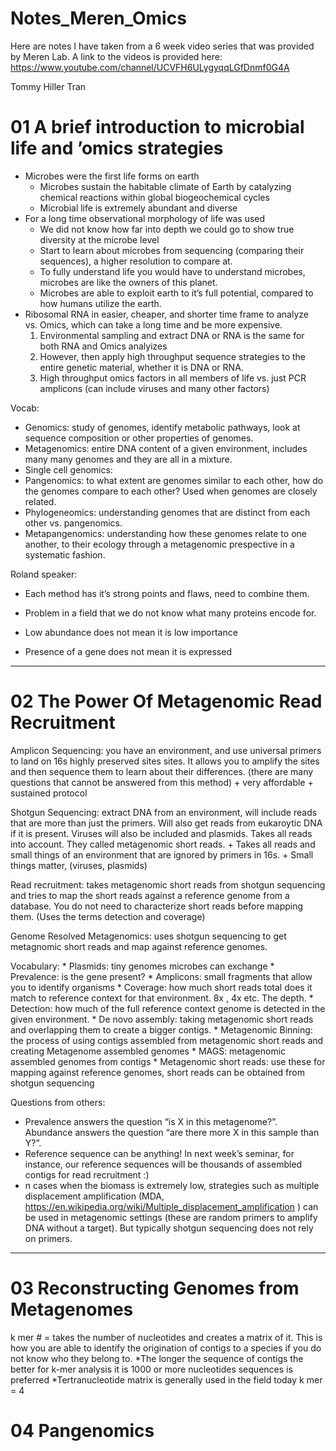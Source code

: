 Notes\_Meren\_Omics
================

Here are notes I have taken from a 6 week video series that was provided
by Meren Lab. A link to the videos is provided here:
<https://www.youtube.com/channel/UCVFH6ULygyqqLGfDnmf0G4A>

Tommy Hiller Tran

# 01 A brief introduction to microbial life and ’omics strategies

  - Microbes were the first life forms on earth
      - Microbes sustain the habitable climate of Earth by catalyzing
        chemical reactions within global biogeochemical cycles
      - Microbial life is extremely abundant and diverse
  - For a long time observational morphology of life was used
      - We did not know how far into depth we could go to show true
        diversity at the microbe level
      - Start to learn about microbes from sequencing (comparing their
        sequences), a higher resolution to compare at.
      - To fully understand life you would have to understand microbes,
        microbes are like the owners of this planet.
      - Microbes are able to exploit earth to it’s full potential,
        compared to how humans utilize the earth.
  - Ribosomal RNA in easier, cheaper, and shorter time frame to analyze
    vs. Omics, which can take a long time and be more expensive.
    1.  Environmental sampling and extract DNA or RNA is the same for
        both RNA and Omics analyizes
    2.  However, then apply high throughput sequence strategies to the
        entire genetic material, whether it is DNA or RNA.
    3.  High throughput omics factors in all members of life vs. just
        PCR amplicons (can include viruses and many other factors)

Vocab:

  - Genomics: study of genomes, identify metabolic pathways, look at
    sequence composition or other properties of genomes.
  - Metagenomics: entire DNA content of a given environment, includes
    many many genomes and they are all in a mixture.
  - Single cell genomics:
  - Pangenomics: to what extent are genomes similar to each other, how
    do the genomes compare to each other? Used when genomes are closely
    related.
  - Phylogeneomics: understanding genomes that are distinct from each
    other vs. pangenomics.
  - Metapangenomics: understanding how these genomes relate to one
    another, to their ecology through a metagenomic prespective in a
    systematic fashion.

Roland speaker:

  - Each method has it’s strong points and flaws, need to combine them.

  - Problem in a field that we do not know what many proteins encode
    for.

  - Low abundance does not mean it is low importance

  - Presence of a gene does not mean it is expressed

-----

# 02 The Power Of Metagenomic Read Recruitment

Amplicon Sequencing: you have an environment, and use universal primers
to land on 16s highly preserved sites sites. It allows you to amplify
the sites and then sequence them to learn about their differences.
(there are many questions that cannot be answered from this method) +
very affordable + sustained protocol

Shotgun Sequencing: extract DNA from an environment, will include reads
that are more than just the primers. Will also get reads from eukaroytic
DNA if it is present. Viruses will also be included and plasmids. Takes
all reads into account. They called metagenomic short reads. + Takes all
reads and small things of an environment that are ignored by primers in
16s. + Small things matter, (viruses, plasmids)

Read recruitment: takes metagenomic short reads from shotgun sequencing
and tries to map the short reads against a reference genome from a
database. You do not need to characterize short reads before mapping
them. (Uses the terms detection and coverage)

Genome Resolved Metagenomics: uses shotgun sequencing to get metagnomic
short reads and map against reference genomes.

Vocabulary: \* Plasmids: tiny genomes microbes can exchange \*
Prevalence: is the gene present? \* Amplicons: small fragments that
allow you to identify organisms \* Coverage: how much short reads total
does it match to reference context for that environment. 8x , 4x etc.
The depth. \* Detection: how much of the full reference context genome
is detected in the given environment. \* De novo assembly: taking
metagenomic short reads and overlapping them to create a bigger contigs.
\* Metagenomic Binning: the process of using contigs assembled from
metagenomic short reads and creating Metagenome assembled genomes \*
MAGS: metagenomic assembled genomes from contigs \* Metagenomic short
reads: use these for mapping against reference genomes, short reads can
be obtained from shotgun sequencing

Questions from others:

  - Prevalence answers the question “is X in this metagenome?”.
    Abundance answers the question “are there more X in this sample than
    Y?”.
  - Reference sequence can be anything\! In next week’s seminar, for
    instance, our reference sequences will be thousands of assembled
    contigs for read recruitment :)
  - n cases when the biomass is extremely low, strategies such as
    multiple displacement amplification (MDA,
    <https://en.wikipedia.org/wiki/Multiple_displacement_amplification>
    ) can be used in metagenomic settings (these are random primers to
    amplify DNA without a target). But typically shotgun sequencing does
    not rely on primers.

-----

# 03 Reconstructing Genomes from Metagenomes

k mer \# = takes the number of nucleotides and creates a matrix of it.
This is how you are able to identify the origination of contigs to a
species if you do not know who they belong to. *The longer the sequence
of contigs the better for k-mer analysis it is 1000 or more nucleotides
sequences is preferred *Tertranucleotide matrix is generally used in the
field today k mer = 4

# 04 Pangenomics
